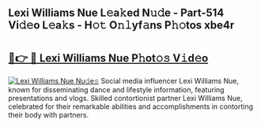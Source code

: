 ## Lexi Williams Nue L𝚎a𝚔ed N𝚞𝚍e - Part-514 Vi𝚍𝚎o L𝚎a𝚔s - H𝚘𝚝 O𝚗𝚕yf𝚊ns P𝚑𝚘tos xbe4r

# <h2><a href="http://kf5kb8x.oniu.top/?m=Lexi+Williams+Nue">🔗👉 🔴 Lexi Williams Nue P𝚑ot𝚘𝚜 V𝚒d𝚎o</a></h2>

[![Lexi Williams Nue Nu𝚍e𝚜](https://i.imgur.com/0qMVB7G.gif)](http://kf5kb8x.oniu.top/?m=Lexi+Williams+Nue)
Social media influencer Lexi Williams Nue, known for disseminating dance and lifestyle information, featuring presentations and vlogs. Skilled contortionist partner Lexi Williams Nue, celebrated for their remarkable abilities and accomplishments in contorting their body with partners.  
